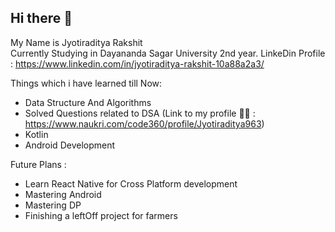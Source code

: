 ## Hi there 👋

My Name is Jyotiraditya Rakshit <br>
Currently Studying in Dayananda Sagar University 2nd year.
LinkeDin Profile : https://www.linkedin.com/in/jyotiraditya-rakshit-10a88a2a3/

Things which i have learned till Now:
  - Data Structure And Algorithms 
  - Solved Questions related to DSA (Link to my profile 🧷🧷 : https://www.naukri.com/code360/profile/Jyotiraditya963)
  - Kotlin
  - Android Development

Future Plans :
  - Learn React Native for Cross Platform development
  - Mastering Android
  - Mastering DP
  - Finishing a leftOff project for farmers 
<!--
**Jyotiraditya-Rakshit/Jyotiraditya-Rakshit** is a ✨ _special_ ✨ repository because its `README.md` (this file) appears on your GitHub profile.

Here are some ideas to get you started:

- 🔭 I’m currently working on ...
- 🌱 I’m currently learning ...
- 👯 I’m looking to collaborate on ...
- 🤔 I’m looking for help with ...
- 💬 Ask me about ...
- 📫 How to reach me: ...
- 😄 Pronouns: ...
- ⚡ Fun fact: ...
-->
